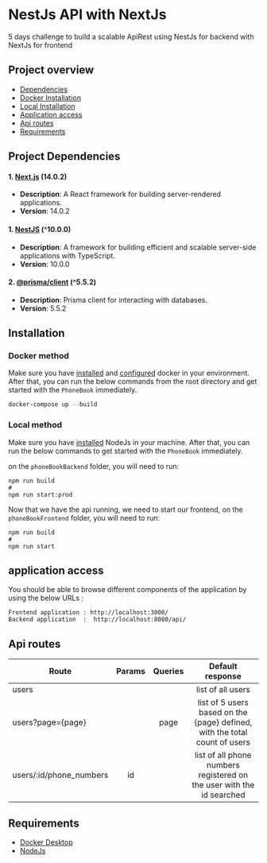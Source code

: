 # NestJs API with NextJs  
5 days challenge to build a scalable ApiRest using NestJs for backend with NextJs for frontend 

## Project overview
- [Dependencies](#project-dependencies)
- [Docker Installation](#docker-method)
- [Local Installation](#local-method)
- [Application access](#application-access)
- [Api routes](#api-routes)
- [Requirements](#requirements)



## Project Dependencies

#### 1. [Next.js](https://www.npmjs.com/package/next) (14.0.2)

- **Description**: A React framework for building server-rendered applications.
- **Version**: 14.0.2

#### 1. [NestJS](https://www.npmjs.com/package/@nestjs/core) (^10.0.0)

- **Description**: A framework for building efficient and scalable server-side applications with TypeScript.
- **Version**: 10.0.0

#### 2. [@prisma/client](https://www.npmjs.com/package/@prisma/client) (^5.5.2)

- **Description**: Prisma client for interacting with databases.
- **Version**: 5.5.2


## Installation

### Docker method
Make sure you have [installed](https://docs.docker.com/docker-for-windows/install/) and [configured](https://github.com/dotnet-architecture/eShopOnContainers/wiki/Windows-setup#configure-docker) docker in your environment. After that, you can run the below commands from the root directory and get started with the `PhoneBook` immediately.

```powershell
docker-compose up --build
```

### Local method
Make sure you have [installed](https://nodejs.org/en/download) NodeJs in your machine. After that, you can run the below commands to get started with the `PhoneBook` immediately.

on the ``phoneBookBackend`` folder, you will need to run:
````
npm run build
#
npm run start:prod
````
Now that we have the api running, we need to start our frontend, on the ``phoneBookFrontend`` folder, you will need to run:
````
npm run build
#
npm run start
````

## application access

You should be able to browse different components of the application by using the below URLs :

```
Frontend application : http://localhost:3000/
Backend application  :  http://localhost:8080/api/
```

## Api routes

| Route                                                    | Params | Queries | Default response |
|-----------------------------------------------------------------|:-----:|:------:|:-------------------------------------------------------------------------------:|
| users                                                           |       |        | list of all users                                                               |                
| users?page={page}                                               |       |   page | list of 5 users based on the {page} defined, with the total count of users      |                
| users/:id/phone_numbers                                         |  id   |        | list of all phone numbers registered on the user with the id searched           |    

## Requirements
* [Docker Desktop](https://www.docker.com/products/docker-desktop/)
* [NodeJs](https://nodejs.org/en/download)
